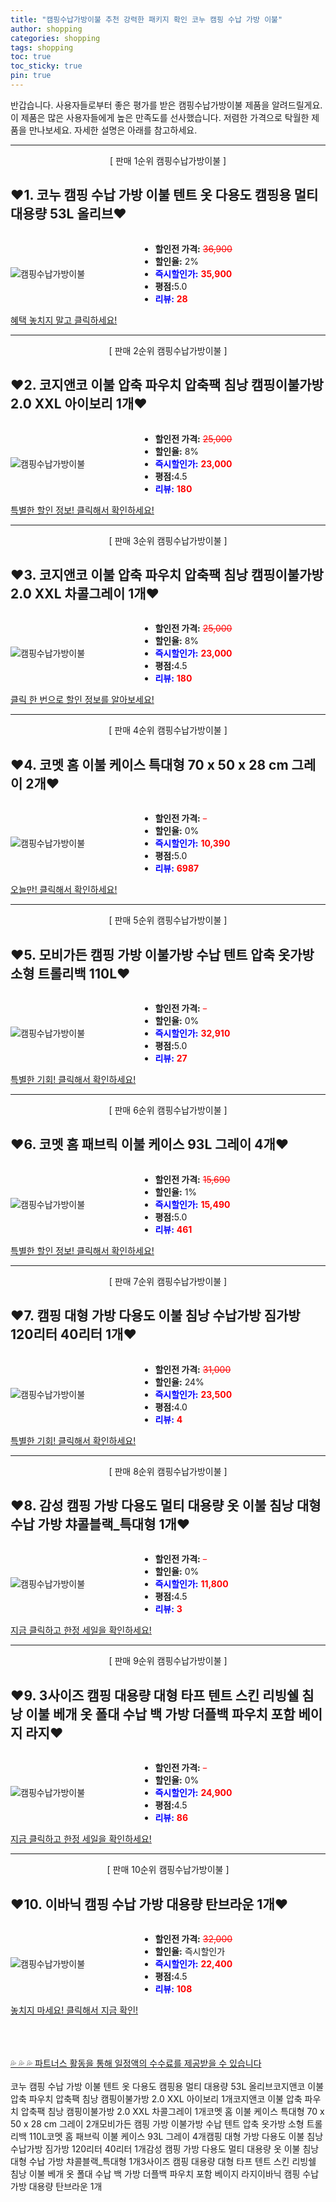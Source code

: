 ```yaml
---
title: "캠핑수납가방이불 추천 강력한 패키지 확인 코누 캠핑 수납 가방 이불"
author: shopping
categories: shopping
tags: shopping
toc: true
toc_sticky: true
pin: true
---
```

반갑습니다. 사용자들로부터 좋은 평가를 받은 캠핑수납가방이불 제품을 알려드릴게요. 이 제품은 많은 사용자들에게 높은 만족도를 선사했습니다. 저렴한 가격으로 탁월한 제품을 만나보세요. 자세한 설명은 아래를 참고하세요.

---
<p class="toplist" style="margin: 0 auto; display: block; width: fit-content;">[ 판매 1순위 캠핑수납가방이불 ]</p>

<h2><strong>❤️1. 코누 캠핑 수납 가방 이불 텐트 옷 다용도 캠핑용 멀티 대용량 53L 올리브❤️</strong></h2>

<div style="display: flex; align-items: center;">
    <div style="flex: 0.4;">
        <img src="https://thumbnail7.coupangcdn.com/thumbnails/remote/230x230ex/image/vendor_inventory/7a02/4437a690a756e48de9ab5a3f0134999a311bdff1db72de7aeb41a1134288.jpg" alt="캠핑수납가방이불" style="max-width: 100%;">
    </div>
    <div style="flex: 0.6; margin-left: 10px;">
        <ul>
            <li><strong>할인전 가격:</strong> <del style="color: red;">36,900</del></li>
            <li><strong>할인율:</strong> 2%</li>
            <li><span style='color:blue'><strong>즉시할인가:</strong></span> <span style='color:red'><strong>35,900</strong></span></li>
            <li><strong>평점:</strong>5.0</li>
            <li><span style='color:blue'><strong>리뷰:</strong></span> <span style='color:red'><strong>28</strong></span></li>
        </ul>
    </div>
</div>
<div class="center">
    <a href="https://selin100587001.github.io?lptag=AF9450613&subid=githubio&pageKey=7282225626&traceid=V0-153&itemId=18594676676&vendorItemId=84579764947" class="myButton">
        혜택 놓치지 말고 클릭하세요!
    </a>
</div>


---
<p class="toplist" style="margin: 0 auto; display: block; width: fit-content;">[ 판매 2순위 캠핑수납가방이불 ]</p>

<h2><strong>❤️2. 코지앤코 이불 압축 파우치 압축팩 침낭 캠핑이불가방 2.0 XXL 아이보리 1개❤️</strong></h2>

<div style="display: flex; align-items: center;">
    <div style="flex: 0.4;">
        <img src="https://thumbnail8.coupangcdn.com/thumbnails/remote/230x230ex/image/vendor_inventory/e4fc/c72430f60c2f40d1be92e42c7f81255f782a1313e50cb90d6300e9320d53.png" alt="캠핑수납가방이불" style="max-width: 100%;">
    </div>
    <div style="flex: 0.6; margin-left: 10px;">
        <ul>
            <li><strong>할인전 가격:</strong> <del style="color: red;">25,000</del></li>
            <li><strong>할인율:</strong> 8%</li>
            <li><span style='color:blue'><strong>즉시할인가:</strong></span> <span style='color:red'><strong>23,000</strong></span></li>
            <li><strong>평점:</strong>4.5</li>
            <li><span style='color:blue'><strong>리뷰:</strong></span> <span style='color:red'><strong>180</strong></span></li>
        </ul>
    </div>
</div>
<div class="center">
    <a href="https://selin100587001.github.io?lptag=AF9450613&subid=githubio&pageKey=7573157481&traceid=V0-153&itemId=19976440124&vendorItemId=87074872034" class="myButton">
        특별한 할인 정보! 클릭해서 확인하세요!
    </a>
</div>


---
<p class="toplist" style="margin: 0 auto; display: block; width: fit-content;">[ 판매 3순위 캠핑수납가방이불 ]</p>

<h2><strong>❤️3. 코지앤코 이불 압축 파우치 압축팩 침낭 캠핑이불가방 2.0 XXL 차콜그레이 1개❤️</strong></h2>

<div style="display: flex; align-items: center;">
    <div style="flex: 0.4;">
        <img src="https://thumbnail6.coupangcdn.com/thumbnails/remote/230x230ex/image/vendor_inventory/132d/65b7d7e1e9757a976eda3d953d5ceecf81b4ddf7aea278d1aa8e312a6c24.png" alt="캠핑수납가방이불" style="max-width: 100%;">
    </div>
    <div style="flex: 0.6; margin-left: 10px;">
        <ul>
            <li><strong>할인전 가격:</strong> <del style="color: red;">25,000</del></li>
            <li><strong>할인율:</strong> 8%</li>
            <li><span style='color:blue'><strong>즉시할인가:</strong></span> <span style='color:red'><strong>23,000</strong></span></li>
            <li><strong>평점:</strong>4.5</li>
            <li><span style='color:blue'><strong>리뷰:</strong></span> <span style='color:red'><strong>180</strong></span></li>
        </ul>
    </div>
</div>
<div class="center">
    <a href="https://selin100587001.github.io?lptag=AF9450613&subid=githubio&pageKey=7573157481&traceid=V0-153&itemId=22478338330&vendorItemId=89520895707" class="myButton">
        클릭 한 번으로 할인 정보를 알아보세요!
    </a>
</div>


---
<p class="toplist" style="margin: 0 auto; display: block; width: fit-content;">[ 판매 4순위 캠핑수납가방이불 ]</p>

<h2><strong>❤️4. 코멧 홈 이불 케이스 특대형 70 x 50 x 28 cm 그레이 2개❤️</strong></h2>

<div style="display: flex; align-items: center;">
    <div style="flex: 0.4;">
        <img src="https://thumbnail10.coupangcdn.com/thumbnails/remote/230x230ex/image/retail/images/3403394670200781-bc8970c8-3375-429e-aa04-b2c5860825a7.png" alt="캠핑수납가방이불" style="max-width: 100%;">
    </div>
    <div style="flex: 0.6; margin-left: 10px;">
        <ul>
            <li><strong>할인전 가격:</strong> <del style="color: red;">-</del></li>
            <li><strong>할인율:</strong> 0%</li>
            <li><span style='color:blue'><strong>즉시할인가:</strong></span> <span style='color:red'><strong>10,390</strong></span></li>
            <li><strong>평점:</strong>5.0</li>
            <li><span style='color:blue'><strong>리뷰:</strong></span> <span style='color:red'><strong>6987</strong></span></li>
        </ul>
    </div>
</div>
<div class="center">
    <a href="https://selin100587001.github.io?lptag=AF9450613&subid=githubio&pageKey=1366439937&traceid=V0-153&itemId=16871488387&vendorItemId=85264246931" class="myButton">
        오늘만! 클릭해서 확인하세요!
    </a>
</div>


---
<p class="toplist" style="margin: 0 auto; display: block; width: fit-content;">[ 판매 5순위 캠핑수납가방이불 ]</p>

<h2><strong>❤️5. 모비가든 캠핑 가방 이불가방 수납 텐트 압축 옷가방 소형 트롤리백 110L❤️</strong></h2>

<div style="display: flex; align-items: center;">
    <div style="flex: 0.4;">
        <img src="https://thumbnail7.coupangcdn.com/thumbnails/remote/230x230ex/image/vendor_inventory/54f6/6262b183e4e02e8c020568deab24281e7e193827cb7582cce84de8fc069f.png" alt="캠핑수납가방이불" style="max-width: 100%;">
    </div>
    <div style="flex: 0.6; margin-left: 10px;">
        <ul>
            <li><strong>할인전 가격:</strong> <del style="color: red;">-</del></li>
            <li><strong>할인율:</strong> 0%</li>
            <li><span style='color:blue'><strong>즉시할인가:</strong></span> <span style='color:red'><strong>32,910</strong></span></li>
            <li><strong>평점:</strong>5.0</li>
            <li><span style='color:blue'><strong>리뷰:</strong></span> <span style='color:red'><strong>27</strong></span></li>
        </ul>
    </div>
</div>
<div class="center">
    <a href="https://selin100587001.github.io?lptag=AF9450613&subid=githubio&pageKey=6761364546&traceid=V0-153&itemId=15846357562&vendorItemId=83057225455" class="myButton">
        특별한 기회! 클릭해서 확인하세요!
    </a>
</div>


---
<p class="toplist" style="margin: 0 auto; display: block; width: fit-content;">[ 판매 6순위 캠핑수납가방이불 ]</p>

<h2><strong>❤️6. 코멧 홈 패브릭 이불 케이스 93L 그레이 4개❤️</strong></h2>

<div style="display: flex; align-items: center;">
    <div style="flex: 0.4;">
        <img src="https://thumbnail7.coupangcdn.com/thumbnails/remote/230x230ex/image/retail/images/1819442925556351-6b36a93d-5b3e-4eed-9ce1-7a4c18866ad0.jpg" alt="캠핑수납가방이불" style="max-width: 100%;">
    </div>
    <div style="flex: 0.6; margin-left: 10px;">
        <ul>
            <li><strong>할인전 가격:</strong> <del style="color: red;">15,690</del></li>
            <li><strong>할인율:</strong> 1%</li>
            <li><span style='color:blue'><strong>즉시할인가:</strong></span> <span style='color:red'><strong>15,490</strong></span></li>
            <li><strong>평점:</strong>5.0</li>
            <li><span style='color:blue'><strong>리뷰:</strong></span> <span style='color:red'><strong>461</strong></span></li>
        </ul>
    </div>
</div>
<div class="center">
    <a href="https://selin100587001.github.io?lptag=AF9450613&subid=githubio&pageKey=7539461130&traceid=V0-153&itemId=19815835732&vendorItemId=86917887372" class="myButton">
        특별한 할인 정보! 클릭해서 확인하세요!
    </a>
</div>


---
<p class="toplist" style="margin: 0 auto; display: block; width: fit-content;">[ 판매 7순위 캠핑수납가방이불 ]</p>

<h2><strong>❤️7. 캠핑 대형 가방 다용도 이불 침낭 수납가방 짐가방 120리터 40리터 1개❤️</strong></h2>

<div style="display: flex; align-items: center;">
    <div style="flex: 0.4;">
        <img src="https://thumbnail8.coupangcdn.com/thumbnails/remote/230x230ex/image/vendor_inventory/f44f/c6dcf5f986b03e6be251e71a9a12f42c86a68d39f2f3530d428ed1fa31b4.png" alt="캠핑수납가방이불" style="max-width: 100%;">
    </div>
    <div style="flex: 0.6; margin-left: 10px;">
        <ul>
            <li><strong>할인전 가격:</strong> <del style="color: red;">31,000</del></li>
            <li><strong>할인율:</strong> 24%</li>
            <li><span style='color:blue'><strong>즉시할인가:</strong></span> <span style='color:red'><strong>23,500</strong></span></li>
            <li><strong>평점:</strong>4.0</li>
            <li><span style='color:blue'><strong>리뷰:</strong></span> <span style='color:red'><strong>4</strong></span></li>
        </ul>
    </div>
</div>
<div class="center">
    <a href="https://selin100587001.github.io?lptag=AF9450613&subid=githubio&pageKey=7924471474&traceid=V0-153&itemId=21780791796&vendorItemId=88829543067" class="myButton">
        특별한 기회! 클릭해서 확인하세요!
    </a>
</div>


---
<p class="toplist" style="margin: 0 auto; display: block; width: fit-content;">[ 판매 8순위 캠핑수납가방이불 ]</p>

<h2><strong>❤️8. 감성 캠핑 가방 다용도 멀티 대용량 옷 이불 침낭 대형 수납 가방 챠콜블랙_특대형 1개❤️</strong></h2>

<div style="display: flex; align-items: center;">
    <div style="flex: 0.4;">
        <img src="https://thumbnail7.coupangcdn.com/thumbnails/remote/230x230ex/image/vendor_inventory/65a7/57849e094a3300214110c66276b6ece7feb25f9d54f47b268afd7261bb15.jpeg" alt="캠핑수납가방이불" style="max-width: 100%;">
    </div>
    <div style="flex: 0.6; margin-left: 10px;">
        <ul>
            <li><strong>할인전 가격:</strong> <del style="color: red;">-</del></li>
            <li><strong>할인율:</strong> 0%</li>
            <li><span style='color:blue'><strong>즉시할인가:</strong></span> <span style='color:red'><strong>11,800</strong></span></li>
            <li><strong>평점:</strong>4.5</li>
            <li><span style='color:blue'><strong>리뷰:</strong></span> <span style='color:red'><strong>3</strong></span></li>
        </ul>
    </div>
</div>
<div class="center">
    <a href="https://selin100587001.github.io?lptag=AF9450613&subid=githubio&pageKey=7212493179&traceid=V0-153&itemId=18256260846&vendorItemId=85402870173" class="myButton">
        지금 클릭하고 한정 세일을 확인하세요!
    </a>
</div>


---
<p class="toplist" style="margin: 0 auto; display: block; width: fit-content;">[ 판매 9순위 캠핑수납가방이불 ]</p>

<h2><strong>❤️9. 3사이즈 캠핑 대용량 대형 타프 텐트 스킨 리빙쉘 침낭 이불 베개 옷 폴대 수납 백 가방 더플백 파우치 포함 베이지 라지❤️</strong></h2>

<div style="display: flex; align-items: center;">
    <div style="flex: 0.4;">
        <img src="https://thumbnail9.coupangcdn.com/thumbnails/remote/230x230ex/image/vendor_inventory/e8ad/fb85719c62cc05a1b6436baa82bc3db161570be561e6b088ec2ecf519026.jpg" alt="캠핑수납가방이불" style="max-width: 100%;">
    </div>
    <div style="flex: 0.6; margin-left: 10px;">
        <ul>
            <li><strong>할인전 가격:</strong> <del style="color: red;">-</del></li>
            <li><strong>할인율:</strong> 0%</li>
            <li><span style='color:blue'><strong>즉시할인가:</strong></span> <span style='color:red'><strong>24,900</strong></span></li>
            <li><strong>평점:</strong>4.5</li>
            <li><span style='color:blue'><strong>리뷰:</strong></span> <span style='color:red'><strong>86</strong></span></li>
        </ul>
    </div>
</div>
<div class="center">
    <a href="https://selin100587001.github.io?lptag=AF9450613&subid=githubio&pageKey=6642770567&traceid=V0-153&itemId=15192581386&vendorItemId=82413764660" class="myButton">
        지금 클릭하고 한정 세일을 확인하세요!
    </a>
</div>


---
<p class="toplist" style="margin: 0 auto; display: block; width: fit-content;">[ 판매 10순위 캠핑수납가방이불 ]</p>

<h2><strong>❤️10. 이바닉 캠핑 수납 가방 대용량 탄브라운 1개❤️</strong></h2>

<div style="display: flex; align-items: center;">
    <div style="flex: 0.4;">
        <img src="https://thumbnail7.coupangcdn.com/thumbnails/remote/230x230ex/image/vendor_inventory/0e5d/608049ac6b35ad07a63bcddb1ae3b7300b090b5142a1be789eb5b15c797d.png" alt="캠핑수납가방이불" style="max-width: 100%;">
    </div>
    <div style="flex: 0.6; margin-left: 10px;">
        <ul>
            <li><strong>할인전 가격:</strong> <del style="color: red;">32,000</del></li>
            <li><strong>할인율:</strong> 즉시할인가</li>
            <li><span style='color:blue'><strong>즉시할인가:</strong></span> <span style='color:red'><strong>22,400</strong></span></li>
            <li><strong>평점:</strong>4.5</li>
            <li><span style='color:blue'><strong>리뷰:</strong></span> <span style='color:red'><strong>108</strong></span></li>
        </ul>
    </div>
</div>
<div class="center">
    <a href="https://selin100587001.github.io?lptag=AF9450613&subid=githubio&pageKey=7664707420&traceid=V0-153&itemId=20429332039&vendorItemId=87921197912" class="myButton">
        놓치지 마세요! 클릭해서 지금 확인!
    </a>
</div>

<br><br><br>[💦 💦 💦 파트너스 활동을 통해 일정액의 수수료를 제공받을 수 있습니다](https://link.coupang.com/a/bcpT2c)<br><br>코누 캠핑 수납 가방 이불 텐트 옷 다용도 캠핑용 멀티 대용량 53L 올리브코지앤코 이불 압축 파우치 압축팩 침낭 캠핑이불가방 2.0 XXL 아이보리 1개코지앤코 이불 압축 파우치 압축팩 침낭 캠핑이불가방 2.0 XXL 차콜그레이 1개코멧 홈 이불 케이스 특대형 70 x 50 x 28 cm 그레이 2개모비가든 캠핑 가방 이불가방 수납 텐트 압축 옷가방 소형 트롤리백 110L코멧 홈 패브릭 이불 케이스 93L 그레이 4개캠핑 대형 가방 다용도 이불 침낭 수납가방 짐가방 120리터 40리터 1개감성 캠핑 가방 다용도 멀티 대용량 옷 이불 침낭 대형 수납 가방 챠콜블랙_특대형 1개3사이즈 캠핑 대용량 대형 타프 텐트 스킨 리빙쉘 침낭 이불 베개 옷 폴대 수납 백 가방 더플백 파우치 포함 베이지 라지이바닉 캠핑 수납 가방 대용량 탄브라운 1개